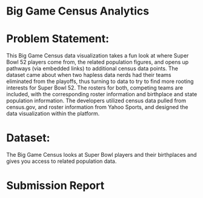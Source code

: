 # Big Game Census Analytics

# Problem Statement:
This Big Game Census data visualization takes a fun look at where Super Bowl 52 players come from, the related population figures, and opens up pathways (via
embedded links) to additional census data points. The dataset came about when two hapless data nerds had their teams eliminated from the playoffs, thus turning 
to data to try to find more rooting interests for Super Bowl 52.
The rosters for both, competing teams are included, with the corresponding roster information and birthplace and state population information. The developers utilized
census data pulled from census.gov, and roster information from Yahoo Sports, and designed the data visualization within the platform.

# Dataset:
The Big Game Census looks at Super Bowl players and their birthplaces and gives you access to related population data.

# Submission Report
